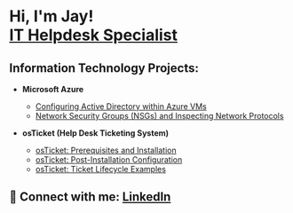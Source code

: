 <h1>Hi, I'm Jay! <br/><a href="https://github.com/JayGallegos1">IT Helpdesk Specialist</a>
 <h2> Information Technology Projects:</h2>

- <b>Microsoft Azure</b>
  - [Configuring Active Directory within Azure VMs](https://github.com/JayGallegos1/configure-ad)
  - [Network Security Groups (NSGs) and Inspecting Network Protocols](https://github.com/JayGallegos1/azure-network-protocols)

 - <b>osTicket (Help Desk Ticketing System)</b>
   - [osTicket: Prerequisites and Installation](https://github.com/JayGallegos1/osticket-prereqs)
   - [osTicket: Post-Installation Configuration](https://github.com/JayGallegos1/post-install-config)
   - [osTicket: Ticket Lifecycle Examples](https://github.com/JayGallegos1/ticket-lifecycle)

 


<h2> 🤳 Connect with me:

 <a href="https://www.linkedin.com/in/jay-gallegos/"> 
  <b>LinkedIn</b></a>
 



